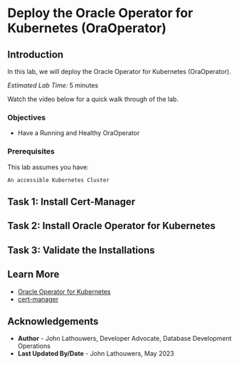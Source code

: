 # Deploy the Oracle Operator for Kubernetes (OraOperator)

## Introduction

In this lab, we will deploy the Oracle Operator for Kubernetes (OraOperator).

*Estimated Lab Time:* 5 minutes

Watch the video below for a quick walk through of the lab.
[](youtube:zNKxJjkq0Pw)

### Objectives

* Have a Running and Healthy OraOperator

### Prerequisites

This lab assumes you have:

    An accessible Kubernetes Cluster

## Task 1: Install Cert-Manager

## Task 2: Install Oracle Operator for Kubernetes

## Task 3: Validate the Installations

## Learn More

* [Oracle Operator for Kubernetes](https://github.com/oracle/oracle-database-operator)
* [cert-manager](https://cert-manager.io/)

## Acknowledgements

* **Author** - John Lathouwers, Developer Advocate, Database Development Operations
* **Last Updated By/Date** - John Lathouwers, May 2023
